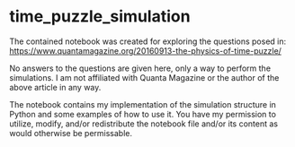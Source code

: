 # time_puzzle_simulation
The contained notebook was created for exploring the questions posed in: https://www.quantamagazine.org/20160913-the-physics-of-time-puzzle/

No answers to the questions are given here, only a way to perform the simulations. I am not affiliated with Quanta Magazine or the author of the above article in any way.

The notebook contains my implementation of the simulation structure in Python and some examples of how to use it. You have my permission to utilize, modify, and/or redistribute the notebook file and/or its content as would otherwise be permissable.
